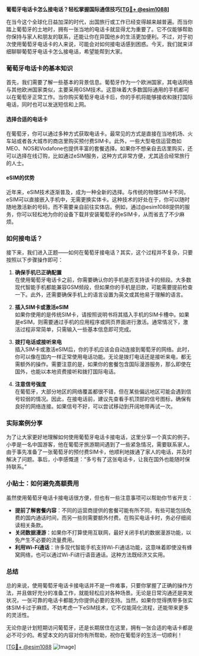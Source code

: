 **葡萄牙电话卡怎么接电话？轻松掌握国际通信技巧[[TG💪+ @esim1088](https://t.me/s/esim1088)]**

在当今这个全球化日益加深的时代，出国旅行或工作已经变得越来越普遍。而当你踏上葡萄牙的土地时，拥有一张当地的电话卡就显得尤为重要了。它不仅能够帮助你保持与家人和朋友的联系，还能让你在异国他乡的生活更加便利。不过，对于初次使用葡萄牙电话卡的人来说，可能会对如何接电话感到困惑。今天，我们就来详细聊聊葡萄牙电话卡怎么接电话，希望能帮到大家。

### 葡萄牙电话卡的基本知识

首先，我们需要了解一些基本的背景信息。葡萄牙作为一个欧洲国家，其电话网络与其他欧洲国家类似，主要采用GSM技术。这意味着大多数国际通用的手机都可以在葡萄牙正常工作。当你购买葡萄牙电话卡后，你的手机将能够接收和拨打国际电话，同时也可以发送短信和上网。

#### 选择合适的电话卡

在葡萄牙，你可以通过多种方式获取电话卡。最常见的方式是直接在当地机场、火车站或者各大城市的商店里购买预付费SIM卡。此外，一些大型电信运营商如MEO、NOS和Vodafone也提供丰富的套餐选择。如果你不想亲自去店里购买，还可以选择在线订购，比如通过eSIM服务，这种方式非常方便，尤其适合经常旅行的人士。

#### eSIM的优势

近年来，eSIM技术逐渐普及，成为一种全新的选择。与传统的物理SIM卡不同，eSIM可以直接嵌入手机中，无需更换实体卡。这种技术的好处在于，你可以随时随地激活新的号码，而不需要亲自前往实体店。例如，通过@esim1088提供的服务，你可以轻松地为你的设备下载并安装葡萄牙的eSIM卡，从而省去了不少麻烦。

### 如何接电话？

接下来，我们进入正题——如何在葡萄牙接电话？其实，这个过程并不复杂，只要按照以下步骤操作即可：

1. **确保手机已正确配置**  
   在使用葡萄牙电话卡之前，你需要确认你的手机是否支持该卡的频段。大多数现代智能手机都能兼容GSM频段，但如果你的手机是旧款，可能需要提前检查一下。此外，还需要确保手机上的语言设置为英文或其他易于理解的语言。

2. **插入SIM卡或激活eSIM**  
   如果你使用的是传统SIM卡，请按照说明书将其插入手机的SIM卡槽中。如果是eSIM，则需要通过手机的应用程序或网页界面进行激活。通常情况下，激活过程非常简单，只需输入一些基本信息即可完成。

3. **拨打电话或接听来电**  
   插入SIM卡或激活eSIM后，你的手机应该会自动连接到葡萄牙的网络。此时，你可以像在国内一样正常使用电话功能。无论是拨打电话还是接听来电，都无需额外的操作。需要注意的是，如果你的套餐包含国际漫游服务，那么即使在国外，也能以本地资费接听和拨打国际电话。

4. **注意信号强度**  
   在葡萄牙，大部分地区的网络覆盖都很不错，但在某些偏远地区可能会遇到信号较弱的情况。因此，在接电话前，建议先查看手机顶部的信号图标，确保有良好的网络连接。如果信号不好，可以尝试移动到开阔地带再试一次。

### 实际案例分享

为了让大家更好地理解如何使用葡萄牙电话卡接电话，这里分享一个真实的例子。小李是一名中国游客，他在葡萄牙旅游期间遇到了一些紧急情况，需要联系家人。由于事先准备了一张葡萄牙的预付费SIM卡，他顺利地拨通了家人的电话，并及时解决了问题。事后，小李感慨道：“多亏有了这张电话卡，让我在国外也能随时保持联系。”

### 小贴士：如何避免高额费用

虽然使用葡萄牙电话卡接电话很方便，但也有一些注意事项可以帮助你节省开支：

- **提前了解套餐内容**：不同的运营商提供的套餐可能有所不同，有些可能包括免费的国内通话时间，而另一些则需要额外付费。在购买电话卡时，务必仔细阅读相关条款。
- **关闭数据漫游**：如果你不打算使用互联网，最好关闭手机的数据漫游功能，以免产生不必要的流量费用。
- **利用Wi-Fi通话**：许多现代智能手机支持Wi-Fi通话功能，这意味着即使没有蜂窝网络，也可以通过Wi-Fi进行语音通话。这种方法既经济又实用。

### 总结

总的来说，使用葡萄牙电话卡接电话并不是一件难事，只要你掌握了正确的操作方法，并且做好充分的准备工作，就能轻松应对各种场景。无论是日常沟通还是突发状况，一张可靠的电话卡都能为你提供必要的支持。当然，如果你觉得携带多张实体SIM卡过于麻烦，不妨考虑一下eSIM技术，它不仅能简化流程，还能带来更多的灵活性。

无论你是计划短期访问葡萄牙，还是长期居住在这里，拥有一张合适的电话卡都是必不可少的。希望本文的内容对你有所帮助，祝你在葡萄牙的生活一切顺利！

[[TG💪+ @esim1088](https://t.me/s/esim1088) ![Image](https://i.postimg.cc/4NQfJmqS/Snipaste-2025-05-13-00-14-12.png)]